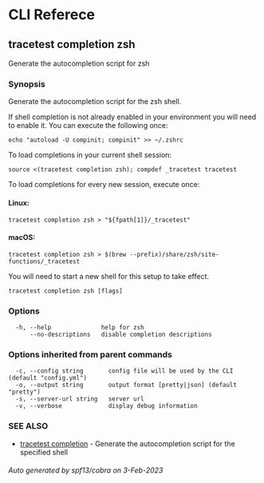 # CLI Referece
## tracetest completion zsh

Generate the autocompletion script for zsh

### Synopsis

Generate the autocompletion script for the zsh shell.

If shell completion is not already enabled in your environment you will need
to enable it.  You can execute the following once:

	echo "autoload -U compinit; compinit" >> ~/.zshrc

To load completions in your current shell session:

	source <(tracetest completion zsh); compdef _tracetest tracetest

To load completions for every new session, execute once:

#### Linux:

	tracetest completion zsh > "${fpath[1]}/_tracetest"

#### macOS:

	tracetest completion zsh > $(brew --prefix)/share/zsh/site-functions/_tracetest

You will need to start a new shell for this setup to take effect.


```
tracetest completion zsh [flags]
```

### Options

```
  -h, --help              help for zsh
      --no-descriptions   disable completion descriptions
```

### Options inherited from parent commands

```
  -c, --config string       config file will be used by the CLI (default "config.yml")
  -o, --output string       output format [pretty|json] (default "pretty")
  -s, --server-url string   server url
  -v, --verbose             display debug information
```

### SEE ALSO

* [tracetest completion](tracetest_completion.md)	 - Generate the autocompletion script for the specified shell

###### Auto generated by spf13/cobra on 3-Feb-2023
